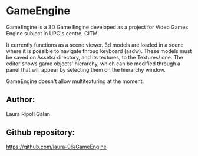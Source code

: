 # GameEngine

GameEngine is a 3D Game Engine developed as a project for Video Games Engine subject in UPC's centre, CITM.

It currently functions as a scene viewer. 3d models are loaded in a scene where it is possible to navigate throug keyboard (asdw). These models must be saved on Assets/ directory, and its textures, to the Textures/ one.
The editor shows game objects' hierarchy, which can be modified through a panel that will appear by selecting them on the hierarchy window.

GameEngine doesn't allow multitexturing at the moment.

## Author:

Laura Ripoll Galan

## Github repository:

https://github.com/laura-96/GameEngine
